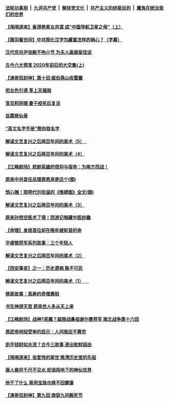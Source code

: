 

####  [法轮功真相](../../../../basic/blob/master/README.md?t=09161902) &nbsp;|&nbsp; [九评共产党](../../../../9ping.md/blob/master/README.md?t=09161902) &nbsp;|&nbsp; [解体党文化](../../../../jtdwh.md/blob/master/README.md?t=09161902)  &nbsp;|&nbsp; [共产主义的终极目的](../../../../gczydzjmd.md/blob/master/README.md?t=09161902) &nbsp;|&nbsp; [魔鬼在统治我们的世界](../../../../mgztzwmdsj.md/blob/master/README.md?t=09161902) 

#### [【闱闱道来】香港艳星女共谍 成“中国导航卫星之母”（上）](../pages/prog647/a102941704.md?t=09161902) 

#### [【薇羽看世间】中共简化汉字包藏着怎样的祸心？（字幕）](../pages/prog647/a102941973.md?t=09161902) 

#### [汉代京兆尹张敞不拘小节 为夫人画眉留佳话](../pages/prog647/a102941851.md?t=09161902) 

#### [古今六大预言 2020年前后的大交集(上)](../pages/prog647/a102941840.md?t=09161902) 

#### [【涛哥侃封神】第十回 姬伯燕山收雷震](../pages/prog647/a102941678.md?t=09161902) 

#### [拒女色引诱 享上天福报](../pages/prog647/a102941143.md?t=09161902) 

#### [官员积阴德 妻子疫死后复活](../pages/prog647/a102941111.md?t=09161902) 

#### [岳霖换仙骨](../pages/prog647/a102940233.md?t=09161902) 

#### [“英文名字手册”帮你取名字](../pages/prog647/a102940218.md?t=09161902) 

#### [解读文艺复兴之后两百年间的美术（5）　](../pages/prog647/a102940005.md?t=09161902) 

#### [解读文艺复兴之后两百年间的美术（4）](../pages/prog647/a102939996.md?t=09161902) 

#### [【江峰剧场】悲剧英雄的信仰与宿命：为南方而战！](../pages/prog647/a102939950.md?t=09161902) 

#### [原来中共首任总理周恩来是这个(图)](../pages/prog647/a102939858.md?t=09161902) 

#### [惊心魄！观明代刘伯温的《推碑图》全文(图)](../pages/prog647/a102939854.md?t=09161902) 

#### [解读文艺复兴之后两百年间的美术（3）](../pages/prog647/a102938571.md?t=09161902) 

#### [原来孙悟空医术了得！西游记暗藏中医妙趣](../pages/prog647/a102939046.md?t=09161902) 

#### [【命理】身居高位却在晚年被斩首的命](../pages/prog647/a102939039.md?t=09161902) 

#### [华盛顿将军系列故事：三个年轻人](../pages/prog647/a102938909.md?t=09161902) 

#### [解读文艺复兴之后两百年间的美术（2）](../pages/prog647/a102938543.md?t=09161902) 

#### [【西安事变】之一：历史遗祸 孰不可忍](../pages/prog647/a102938250.md?t=09161902) 

#### [解读文艺复兴之后两百年间的美术（1） 　](../pages/prog647/a102937837.md?t=09161902) 

#### [佛家故事：高寿的奇僧惠昭](../pages/prog647/a102937570.md?t=09161902) 

#### [书生神游天宫 原来世人多从天上来](../pages/prog647/a102937472.md?t=09161902) 

#### [【江峰剧场】战神?恶魔？超限战鼻祖谢尔曼将军 南北战争第十六回](../pages/prog647/a102937371.md?t=09161902) 

#### [周武帝地狱受审的启示：人间报应不算完](../pages/prog647/a102936599.md?t=09161902) 

#### [到手钱财如水流？古今三故事 道出败财因由](../pages/prog647/a102936593.md?t=09161902) 

#### [【闱闱道来】张爱玲的家世 晚清历史里的先祖](../pages/prog647/a102936524.md?t=09161902) 

#### [唐人凿井千尺不见水 却误闯地下的神仙世界](../pages/prog647/a102935947.md?t=09161902) 

#### [他干了什么 竟用宝珠也换不回健康](../pages/prog647/a102935928.md?t=09161902) 

#### [【涛哥侃封神】第九回 商容九间殿死节](../pages/prog647/a102935799.md?t=09161902) 


